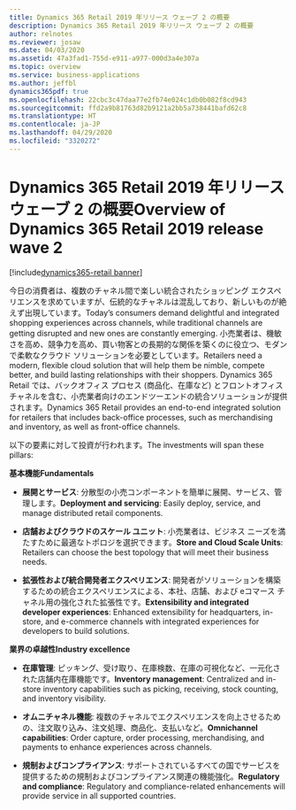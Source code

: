 ```yaml
---
title: Dynamics 365 Retail 2019 年リリース ウェーブ 2 の概要
description: Dynamics 365 Retail 2019 年リリース ウェーブ 2 の概要
author: relnotes
ms.reviewer: josaw
ms.date: 04/03/2020
ms.assetid: 47a3fad1-755d-e911-a977-000d3a4e307a
ms.topic: overview
ms.service: business-applications
ms.author: jeffbl
dynamics365pdf: true
ms.openlocfilehash: 22cbc3c47daa77e2fb74e024c1db0b082f8cd943
ms.sourcegitcommit: ffd2a9b81763d82b9121a2bb5a738441bafd62c8
ms.translationtype: HT
ms.contentlocale: ja-JP
ms.lasthandoff: 04/29/2020
ms.locfileid: "3320272"
---
```

# <a name="overview-of-dynamics-365-retail-2019-release-wave-2"></a><span data-ttu-id="b57e3-103">Dynamics 365 Retail 2019 年リリース ウェーブ 2 の概要</span><span class="sxs-lookup"><span data-stu-id="b57e3-103">Overview of Dynamics 365 Retail 2019 release wave 2</span></span>
[!include[dynamics365-retail banner](../includes/dynamics365-retail.md)]

<!--overview start-->
<span data-ttu-id="b57e3-104">今日の消費者は、複数のチャネル間で楽しい統合されたショッピング エクスペリエンスを求めていますが、伝統的なチャネルは混乱しており、新しいものが絶えず出現しています。</span><span class="sxs-lookup"><span data-stu-id="b57e3-104">Today’s consumers demand delightful and integrated shopping experiences across channels, while traditional channels are getting disrupted and new ones are constantly emerging.</span></span> <span data-ttu-id="b57e3-105">小売業者は、機敏さを高め、競争力を高め、買い物客との長期的な関係を築くのに役立つ、モダンで柔軟なクラウド ソリューションを必要としています。</span><span class="sxs-lookup"><span data-stu-id="b57e3-105">Retailers need a modern, flexible cloud solution that will help them be nimble, compete better, and build lasting relationships with their shoppers.</span></span> <span data-ttu-id="b57e3-106">Dynamics 365 Retail では、バックオフィス プロセス (商品化、在庫など) とフロントオフィス チャネルを含む、小売業者向けのエンドツーエンドの統合ソリューションが提供されます。</span><span class="sxs-lookup"><span data-stu-id="b57e3-106">Dynamics 365 Retail provides an end-to-end integrated solution for retailers that includes back-office processes, such as merchandising and inventory, as well as front-office channels.</span></span>

<span data-ttu-id="b57e3-107">以下の要素に対して投資が行われます。</span><span class="sxs-lookup"><span data-stu-id="b57e3-107">The investments will span these pillars:</span></span> 

<span data-ttu-id="b57e3-108">**基本機能**</span><span class="sxs-lookup"><span data-stu-id="b57e3-108">**Fundamentals**</span></span>

- <span data-ttu-id="b57e3-109">**展開とサービス**: 分散型の小売コンポーネントを簡単に展開、サービス、管理します。</span><span class="sxs-lookup"><span data-stu-id="b57e3-109">**Deployment and servicing**: Easily deploy, service, and manage distributed retail components.</span></span>

- <span data-ttu-id="b57e3-110">**店舗およびクラウドのスケール ユニット**: 小売業者は、ビジネス ニーズを満たすために最適なトポロジを選択できます。</span><span class="sxs-lookup"><span data-stu-id="b57e3-110">**Store and Cloud Scale Units**: Retailers can choose the best topology that will meet their business needs.</span></span>

- <span data-ttu-id="b57e3-111">**拡張性および統合開発者エクスペリエンス**: 開発者がソリューションを構築するための統合エクスペリエンスによる、本社、店舗、および eコマース チャネル用の強化された拡張性です。</span><span class="sxs-lookup"><span data-stu-id="b57e3-111">**Extensibility and integrated developer experiences**: Enhanced extensibility for headquarters, in-store, and e-commerce channels with integrated experiences for developers to build solutions.</span></span>

<span data-ttu-id="b57e3-112">**業界の卓越性**</span><span class="sxs-lookup"><span data-stu-id="b57e3-112">**Industry excellence**</span></span>

- <span data-ttu-id="b57e3-113">**在庫管理**: ピッキング、受け取り、在庫検数、在庫の可視化など、一元化された店舗内在庫機能です。</span><span class="sxs-lookup"><span data-stu-id="b57e3-113">**Inventory management**: Centralized and in-store inventory capabilities such as picking, receiving, stock counting, and inventory visibility.</span></span>

- <span data-ttu-id="b57e3-114">**オムニチャネル機能**: 複数のチャネルでエクスペリエンスを向上させるための、注文取り込み、注文処理、商品化、支払いなど。</span><span class="sxs-lookup"><span data-stu-id="b57e3-114">**Omnichannel capabilities**: Order capture, order processing, merchandising, and payments to enhance experiences across channels.</span></span>

- <span data-ttu-id="b57e3-115">**規制およびコンプライアンス**: サポートされているすべての国でサービスを提供するための規制およびコンプライアンス関連の機能強化。</span><span class="sxs-lookup"><span data-stu-id="b57e3-115">**Regulatory and compliance**: Regulatory and compliance-related enhancements will provide service in all supported countries.</span></span>
<!--overview end-->